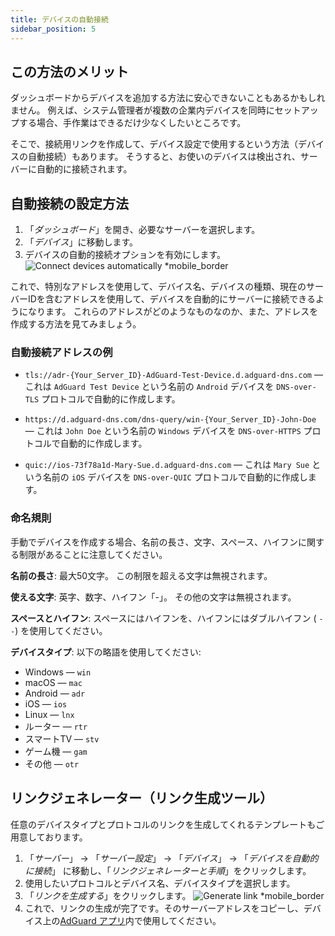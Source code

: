 ```yaml
---
title: デバイスの自動接続
sidebar_position: 5
---
```


## この方法のメリット

ダッシュボードからデバイスを追加する方法に安心できないこともあるかもしれません。 例えば、システム管理者が複数の企業内デバイスを同時にセットアップする場合、手作業はできるだけ少なくしたいところです。

そこで、接続用リンクを作成して、デバイス設定で使用するという方法（デバイスの自動接続）もあります。 そうすると、お使いのデバイスは検出され、サーバーに自動的に接続されます。

## 自動接続の設定方法

1. 「_ダッシュボード_」を開き、必要なサーバーを選択します。
2. 「_デバイス_」に移動します。
3. デバイスの自動的接続オプションを有効にします。
   ![Connect devices automatically \*mobile\_border](https://cdn.adtidy.org/content/kb/dns/private/new_dns/connect/automatically_step4.png)

これで、特別なアドレスを使用して、デバイス名、デバイスの種類、現在のサーバーIDを含むアドレスを使用して、デバイスを自動的にサーバーに接続できるようになります。 これらのアドレスがどのようなものなのか、また、アドレスを作成する方法を見てみましょう。

### 自動接続アドレスの例

- `tls://adr-{Your_Server_ID}-AdGuard-Test-Device.d.adguard-dns.com` — これは `AdGuard Test Device` という名前の `Android` デバイスを `DNS-over-TLS` プロトコルで自動的に作成します。

- `https://d.adguard-dns.com/dns-query/win-{Your_Server_ID}-John-Doe` — これは `John Doe` という名前の `Windows` デバイスを `DNS-over-HTTPS` プロトコルで自動的に作成します。

- `quic://ios-73f78a1d-Mary-Sue.d.adguard-dns.com` — これは `Mary Sue` という名前の `iOS` デバイスを `DNS-over-QUIC` プロトコルで自動的に作成します。

### 命名規則

手動でデバイスを作成する場合、名前の長さ、文字、スペース、ハイフンに関する制限があることに注意してください。

**名前の長さ**: 最大50文字。 この制限を超える文字は無視されます。

**使える文字**: 英字、数字、ハイフン「-」。 その他の文字は無視されます。

**スペースとハイフン**: スペースにはハイフンを、ハイフンにはダブルハイフン ( `--`) を使用してください。

**デバイスタイプ**: 以下の略語を使用してください:

- Windows — `win`
- macOS — `mac`
- Android — `adr`
- iOS — `ios`
- Linux — `lnx`
- ルーター — `rtr`
- スマートTV — `stv`
- ゲーム機 — `gam`
- その他 — `otr`

## リンクジェネレーター（リンク生成ツール）

任意のデバイスタイプとプロトコルのリンクを生成してくれるテンプレートもご用意しております。

1. 「_サーバー_」 → 「_サーバー設定_」 → 「_デバイス_」 → 「_デバイスを自動的に接続_」 に移動し、「_リンクジェネレーターと手順_」をクリックします。
2. 使用したいプロトコルとデバイス名、デバイスタイプを選択します。
3. 「_リンクを生成する_」をクリックします。
   ![Generate link \*mobile\_border](https://cdn.adtidy.org/content/kb/dns/private/new_dns/connect/automatically_step7.png)
4. これで、リンクの生成が完了です。そのサーバーアドレスをコピーし、デバイス上の[AdGuard アプリ](https://adguard.com/welcome.html)内で使用してください。
